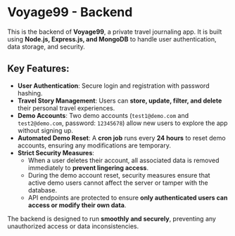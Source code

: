 # Voyage99 - Backend

This is the backend of **Voyage99**, a private travel journaling app. It is built using **Node.js, Express.js, and MongoDB** to handle user authentication, data storage, and security.

## Key Features:
- **User Authentication**: Secure login and registration with password hashing.
- **Travel Story Management**: Users can **store, update, filter, and delete** their personal travel experiences.
- **Demo Accounts**: Two demo accounts (`test1@demo.com` and `test2@demo.com`, password: `12345678`) allow new users to explore the app without signing up.  
- **Automated Demo Reset**: A **cron job** runs every **24 hours** to reset demo accounts, ensuring any modifications are temporary.
- **Strict Security Measures**:
  - When a user deletes their account, all associated data is removed immediately to **prevent lingering access**.
  - During the demo account reset, security measures ensure that active demo users cannot affect the server or tamper with the database.
  - API endpoints are protected to ensure **only authenticated users can access or modify their own data**.

The backend is designed to run **smoothly and securely**, preventing any unauthorized access or data inconsistencies.
